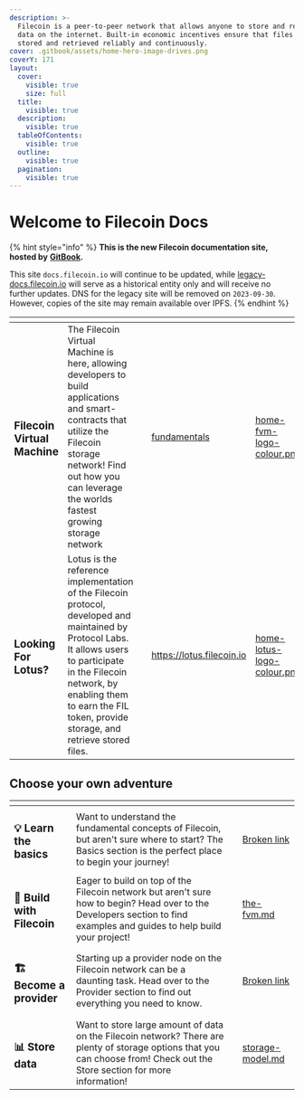```yaml
---
description: >-
  Filecoin is a peer-to-peer network that allows anyone to store and retrieve
  data on the internet. Built-in economic incentives ensure that files are
  stored and retrieved reliably and continuously.
cover: .gitbook/assets/home-hero-image-drives.png
coverY: 171
layout:
  cover:
    visible: true
    size: full
  title:
    visible: true
  description:
    visible: true
  tableOfContents:
    visible: true
  outline:
    visible: true
  pagination:
    visible: true
---
```


# Welcome to Filecoin Docs

{% hint style="info" %}
**This is the new Filecoin documentation site, hosted by** [**GitBook**](https://gitbook.com)**.**

This site `docs.filecoin.io` will continue to be updated, while [legacy-docs.filecoin.io](https://legacy-docs.filecoin.io) will serve as a historical entity only and will receive no further updates. DNS for the legacy site will be removed on `2023-09-30`. However, copies of the site may remain available over IPFS.
{% endhint %}

<table data-card-size="large" data-view="cards"><thead><tr><th></th><th></th><th></th><th data-hidden data-card-target data-type="content-ref"></th><th data-hidden data-card-cover data-type="files"></th></tr></thead><tbody><tr><td><h3>Filecoin Virtual Machine</h3></td><td>The Filecoin Virtual Machine is here, allowing developers to build applications and smart-contracts that utilize the Filecoin storage network! Find out how you can leverage the worlds fastest growing storage network</td><td></td><td><a href="smart-contracts/fundamentals/">fundamentals</a></td><td><a href=".gitbook/assets/home-fvm-logo-colour.png">home-fvm-logo-colour.png</a></td></tr><tr><td><h3>Looking For Lotus?</h3></td><td>Lotus is the reference implementation of the Filecoin protocol, developed and maintained by Protocol Labs. It allows users to participate in the Filecoin network, by enabling them to earn the FIL token, provide storage, and retrieve stored files.</td><td></td><td><a href="https://lotus.filecoin.io">https://lotus.filecoin.io</a></td><td><a href=".gitbook/assets/home-lotus-logo-colour.png">home-lotus-logo-colour.png</a></td></tr></tbody></table>

## Choose your own adventure

<table data-card-size="large" data-view="cards"><thead><tr><th></th><th></th><th></th><th data-hidden data-card-target data-type="content-ref"></th></tr></thead><tbody><tr><td><h3><span data-gb-custom-inline data-tag="emoji" data-code="1f4a1">💡</span> Learn the basics</h3></td><td>Want to understand the fundamental concepts of Filecoin, but aren't sure where to start? The Basics section is the perfect place to begin your journey!</td><td></td><td><a href="broken-reference">Broken link</a></td></tr><tr><td><h3><span data-gb-custom-inline data-tag="emoji" data-code="1f527">🔧</span> Build with Filecoin</h3></td><td>Eager to build on top of the Filecoin network but aren't sure how to begin? Head over to the Developers section to find examples and guides to help build your project!</td><td></td><td><a href="smart-contracts/fundamentals/the-fvm.md">the-fvm.md</a></td></tr><tr><td><h3><span data-gb-custom-inline data-tag="emoji" data-code="1f3d7">🏗</span> Become a provider</h3></td><td>Starting up a provider node on the Filecoin network can be a daunting task. Head over to the Provider section to find out everything you need to know.</td><td></td><td><a href="broken-reference">Broken link</a></td></tr><tr><td><h3><span data-gb-custom-inline data-tag="emoji" data-code="1f4ca">📊</span> Store data</h3></td><td>Want to store large amount of data on the Filecoin network? There are plenty of storage options that you can choose from! Check out the Store section for more information!</td><td></td><td><a href="basics/what-is-filecoin/storage-model.md">storage-model.md</a></td></tr></tbody></table>

